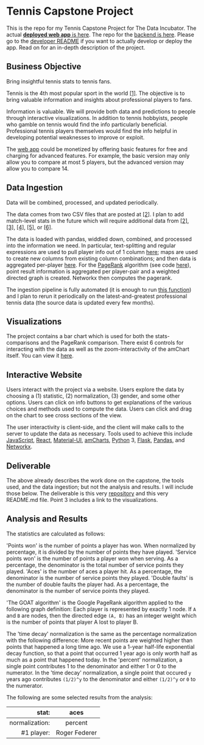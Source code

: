 # Tennis Capstone Project

This is the repo for my Tennis Capstone Project for The Data Incubator.  The actual [**deployed web app** is here](http://162.243.168.182:5001/).  The repo for the [backend is here](https://github.com/MareoRaft/tennis-backend).    Please go to the [developer README](https://github.com/MareoRaft/tennis-frontend-tdi/blob/master/README.dev.md) if you want to actually develop or deploy the app.  Read on for an in-depth description of the project.




## Business Objective

Bring insightful tennis stats to tennis fans.

Tennis is the 4th most popular sport in the world [[1]](https://www.totalsportek.com/most-popular-sports/).  The objective is to bring valuable information and insights about professional players to fans.

Information is valuable.  We will provide both data and predictions to people through interactive visualizations.  In addition to tennis hobbyists, people who gamble on tennis would find the info particularly beneficial.  Professional tennis players themselves would find the info helpful in developing potential weaknesses to improve or exploit.

The [web app](http://162.243.168.182:5001/) could be monetized by offering basic features for free and charging for advanced features.  For example, the basic version may only allow you to compare at most 5 players, but the advanced version may allow you to compare 14.



## Data Ingestion

Data will be combined, processed, and updated periodically.

The data comes from two CSV files that are posted at [[2]](https://github.com/JeffSackmann/tennis_MatchChartingProject).  I plan to add match-level stats in the future which will require additional data from [[2]](https://github.com/JeffSackmann/tennis_MatchChartingProject), [[3]](https://github.com/JeffSackmann/tennis_wta), [[4]](https://github.com/JeffSackmann/tennis_atp), [[5]](https://github.com/JeffSackmann/tennis_slam_pointbypoint), or [[6]](https://github.com/JeffSackmann/tennis_pointbypoint).

The data is loaded with pandas, widdled down, combined, and processed into the information we need.  In particular, text-splitting and regular expressions are used to pull player info out of 1 column [here](https://github.com/MareoRaft/tennis-backend/blob/master/data_ingestion/ingest_points.py#L31); maps are used to create new columns from existing column combinations; and then data is aggregated per-player [here](https://github.com/MareoRaft/tennis-backend/blob/master/analysis/stat.py#L9).  For the [PageRank](https://en.wikipedia.org/wiki/PageRank) algorithm (see code [here](https://github.com/MareoRaft/tennis-backend/blob/master/analysis/pagerank.py)), point result information is aggregated per player-pair and a weighted directed graph is created.  Networkx then computes the pagerank.

The ingestion pipeline is fully automated (it is enough to run [this function](https://github.com/MareoRaft/tennis-backend/blob/master/data_ingestion/ingest_points.py#L82)) and I plan to rerun it periodically on the latest-and-greatest professional tennis data (the source data is updated every few months).



## Visualizations

The project contains a bar chart which is used for both the stats-comparisons and the PageRank comparison.  There exist 6 controls for interacting with the data as well as the zoom-interactivity of the amChart itself.  You can view it [here](http://162.243.168.182:5001/).



## Interactive Website

Users interact with the project via a website.  Users explore the data by choosing a (1) statistic, (2) normalization, (3) gender, and some other options.  Users can click on info buttons to get explanations of the various choices and methods used to compute the data.  Users can click and drag on the chart to see cross sections of the view.

The user interactivity is client-side, and the client will make calls to the server to update the data as necessary.  Tools used to achieve this include [JavaScript](https://www.w3schools.com/js/default.asp), [React](https://create-react-app.dev/), [Material-UI](https://material-ui.com/), [amCharts](https://www.amcharts.com/), [Python](https://www.python.org/) 3, [Flask](https://palletsprojects.com/p/flask/), [Pandas](https://pandas.pydata.org/), and [Networkx](https://networkx.org/).



## Deliverable

The above already describes the work done on the capstone, the tools used, and the data ingestion; but not the analysis and results.  I will include those below.  The deliverable is this very [repository](https://github.com/MareoRaft/tennis-frontend-tdi) and this very README.md file.  Point 3 includes a link to the visualizations.



## Analysis and Results

The statistics are calculated as follows:

'Points won' is the number of points a player has won.  When normalized by percentage, it is divided by the number of points they have played.  'Service points won' is the number of points a player won when serving.  As a percentage, the denominator is the total number of service points they played.  'Aces' is the number of aces a player hit.  As a percentage, the denominator is the number of service points they played.  'Double faults' is the number of double faults the player had.  As a percentage, the denominator is the number of service points they played.

'The GOAT algorithm' is the Google PageRank algorithm applied to the following graph definition:  Each player is represented by exactly 1 node.  If `A` and `B` are nodes, then the directed edge `(A, B)` has an integer weight which is the number of points that player A lost to player B.

The 'time decay' normalization is the same as the percentage normalization with the following difference:  More recent points are weighted higher than points that happened a long time ago.  We use a 1-year half-life exponential decay function, so that a point that occurred 1 year ago is only worth half as much as a point that happened today.  In the 'percent' normalization, a single point contributes 1 to the denominator and either 1 or 0 to the numerator.  In the 'time decay' normalization, a single point that occured `y` years ago contributes `(1/2)^y` to the denominator and either `(1/2)^y` or `0` to the numerator.

The following are some selected results from the analysis:

stat: | aces
---:|:---:
normalization: | percent
\#1 player: | Roger Federer








